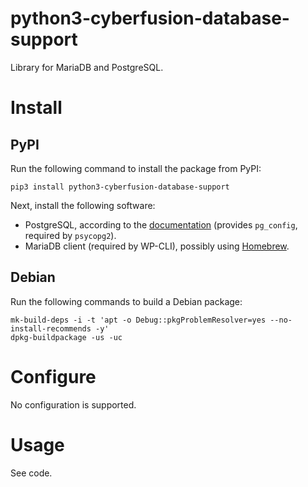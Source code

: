 # python3-cyberfusion-database-support

Library for MariaDB and PostgreSQL.

# Install

## PyPI

Run the following command to install the package from PyPI:

    pip3 install python3-cyberfusion-database-support

Next, install the following software:

* PostgreSQL, according to the [documentation](https://www.postgresql.org/download/macosx/) (provides `pg_config`, required by `psycopg2`).
* MariaDB client (required by WP-CLI), possibly using [Homebrew](https://formulae.brew.sh/formula/mysql-client).

## Debian

Run the following commands to build a Debian package:

    mk-build-deps -i -t 'apt -o Debug::pkgProblemResolver=yes --no-install-recommends -y'
    dpkg-buildpackage -us -uc

# Configure

No configuration is supported.

# Usage

See code.
